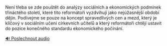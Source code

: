 
Není třeba se zde pouštět do analýzy sociálních a ekonomických podmínek třináctého století, které tito reformátoři vyzdvihují jako nejúžasnější období dějin. Podívejme se pouze na koncept spravedlivých cen a mezd, který je klíčový v sociálním učení církevních učitelů a který reformátoři chtějí ustavit do pozice konečného standardu ekonomického počínání.

[🔊 Poslechnout audio](/data/7-paragraphs/audio/chapter_145/para_009-Nen-teba-se-zde-poutt-do-analzy-socilnch-a.mp3)
